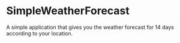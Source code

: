 SimpleWeatherForecast
=====================

A simple application that gives you the weather forecast for 14 days according to your location.
